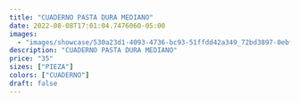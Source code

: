 ```yaml
---
title: "CUADERNO PASTA DURA MEDIANO"
date: 2022-08-08T17:01:04.7476060-05:00
images:
  - "images/showcase/530a23d1-4093-4736-bc93-51ffdd42a349_72bd3897-0ebf-44ed-9f8a-1ca29e839f8b.webp"
description: "CUADERNO PASTA DURA MEDIANO"
price: "35"
sizes: ["PIEZA"]
colors: ["CUADERNO"]
draft: false
---
```

